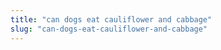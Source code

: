 ```yaml
---
title: "can dogs eat cauliflower and cabbage"
slug: "can-dogs-eat-cauliflower-and-cabbage"
---
```


